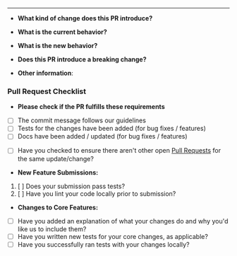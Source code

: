 
--------
<!-- You can erase any parts of this template not applicable to your Pull Request. -->

* **What kind of change does this PR introduce?** 
<!-- (Bug fix, feature, docs update, ...) -->

* **What is the current behavior?** 
<!-- (You can also link to an open issue here) -->

* **What is the new behavior?**
<!-- (if this is a feature change) -->

* **Does this PR introduce a breaking change?** 
<!-- (What changes might users need to make in their application due to this PR?) -->

* **Other information**:

<!-- Frontend Only
    ### Screen changes Before this PR

    ### Screen changes After this PR
-->

<!-- Backend Only
    #### Itens necessários para deploy em produção
    - [ ] Database changes necessary
    - [ ] Clear cache in any database infrastructure

    ### Database changes necessaries
    ```sql
        select 1+1;
    ```
-->

### Pull Request Checklist

* **Please check if the PR fulfills these requirements**
- [ ] The commit message follows our guidelines
- [ ] Tests for the changes have been added (for bug fixes / features)
- [ ] Docs have been added / updated (for bug fixes / features)
* [ ] Have you checked to ensure there aren't other open [Pull Requests](../../../pulls) for the same update/change?

*  **New Feature Submissions:**

1. [ ] Does your submission pass tests?
2. [ ] Have you lint your code locally prior to submission?

* **Changes to Core Features:**

* [ ] Have you added an explanation of what your changes do and why you'd like us to include them?
* [ ] Have you written new tests for your core changes, as applicable?
* [ ] Have you successfully ran tests with your changes locally?
